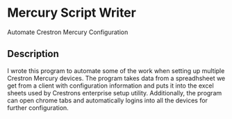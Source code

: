 # Mercury Script Writer

Automate Crestron Mercury Configuration


## Description

I wrote this program to automate some of the work when setting up multiple Crestron Mercury devices. 
The program takes data from a spreadhsheet we get from a client with configuration information and puts it into the excel sheets
used by Crestrons enterprise setup utility. Additionally, the program can open chrome tabs and automatically logins into all the devices for
further configuration. 
